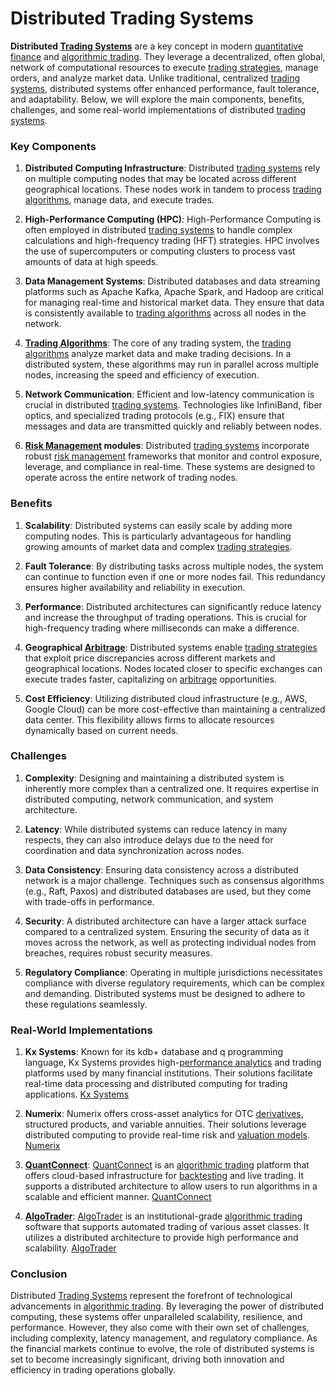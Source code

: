 # Distributed Trading Systems

**Distributed [Trading Systems](../t/trading_systems.md)** are a key concept in modern [quantitative finance](../q/quantitative_finance.md) and [algorithmic trading](../a/algorithmic_trading.md). They leverage a decentralized, often global, network of computational resources to execute [trading strategies](../t/trading_strategies.md), manage orders, and analyze market data. Unlike traditional, centralized [trading systems](../t/trading_systems.md), distributed systems offer enhanced performance, fault tolerance, and adaptability. Below, we will explore the main components, benefits, challenges, and some real-world implementations of distributed [trading systems](../t/trading_systems.md).

### Key Components

1. **Distributed Computing Infrastructure**: 
   Distributed [trading systems](../t/trading_systems.md) rely on multiple computing nodes that may be located across different geographical locations. These nodes work in tandem to process [trading algorithms](../t/trading_algorithms.md), manage data, and execute trades.

2. **High-Performance Computing (HPC)**: 
   High-Performance Computing is often employed in distributed [trading systems](../t/trading_systems.md) to handle complex calculations and high-frequency trading (HFT) strategies. HPC involves the use of supercomputers or computing clusters to process vast amounts of data at high speeds.

3. **Data Management Systems**:
   Distributed databases and data streaming platforms such as Apache Kafka, Apache Spark, and Hadoop are critical for managing real-time and historical market data. They ensure that data is consistently available to [trading algorithms](../t/trading_algorithms.md) across all nodes in the network.

4. **[Trading Algorithms](../t/trading_algorithms.md)**:
   The core of any trading system, the [trading algorithms](../t/trading_algorithms.md) analyze market data and make trading decisions. In a distributed system, these algorithms may run in parallel across multiple nodes, increasing the speed and efficiency of execution.

5. **Network Communication**:
   Efficient and low-latency communication is crucial in distributed [trading systems](../t/trading_systems.md). Technologies like InfiniBand, fiber optics, and specialized trading protocols (e.g., FIX) ensure that messages and data are transmitted quickly and reliably between nodes.

6. **[Risk Management](../r/risk_management.md) modules**:
   Distributed [trading systems](../t/trading_systems.md) incorporate robust [risk management](../r/risk_management.md) frameworks that monitor and control exposure, leverage, and compliance in real-time. These systems are designed to operate across the entire network of trading nodes.

### Benefits

1. **Scalability**:
   Distributed systems can easily scale by adding more computing nodes. This is particularly advantageous for handling growing amounts of market data and complex [trading strategies](../t/trading_strategies.md).

2. **Fault Tolerance**:
   By distributing tasks across multiple nodes, the system can continue to function even if one or more nodes fail. This redundancy ensures higher availability and reliability in execution.

3. **Performance**:
   Distributed architectures can significantly reduce latency and increase the throughput of trading operations. This is crucial for high-frequency trading where milliseconds can make a difference.

4. **Geographical [Arbitrage](../a/arbitrage.md)**:
   Distributed systems enable [trading strategies](../t/trading_strategies.md) that exploit price discrepancies across different markets and geographical locations. Nodes located closer to specific exchanges can execute trades faster, capitalizing on [arbitrage](../a/arbitrage.md) opportunities.

5. **Cost Efficiency**:
   Utilizing distributed cloud infrastructure (e.g., AWS, Google Cloud) can be more cost-effective than maintaining a centralized data center. This flexibility allows firms to allocate resources dynamically based on current needs.

### Challenges

1. **Complexity**:
   Designing and maintaining a distributed system is inherently more complex than a centralized one. It requires expertise in distributed computing, network communication, and system architecture.

2. **Latency**:
   While distributed systems can reduce latency in many respects, they can also introduce delays due to the need for coordination and data synchronization across nodes.

3. **Data Consistency**:
   Ensuring data consistency across a distributed network is a major challenge. Techniques such as consensus algorithms (e.g., Raft, Paxos) and distributed databases are used, but they come with trade-offs in performance.

4. **Security**:
   A distributed architecture can have a larger attack surface compared to a centralized system. Ensuring the security of data as it moves across the network, as well as protecting individual nodes from breaches, requires robust security measures.

5. **Regulatory Compliance**:
   Operating in multiple jurisdictions necessitates compliance with diverse regulatory requirements, which can be complex and demanding. Distributed systems must be designed to adhere to these regulations seamlessly.

### Real-World Implementations

1. **Kx Systems**:
   Known for its kdb+ database and q programming language, Kx Systems provides high-[performance analytics](../p/performance_analytics.md) and trading platforms used by many financial institutions. Their solutions facilitate real-time data processing and distributed computing for trading applications.
   [Kx Systems](https://kx.com/)

2. **Numerix**:
   Numerix offers cross-asset analytics for OTC [derivatives](../d/derivatives.md), structured products, and variable annuities. Their solutions leverage distributed computing to provide real-time risk and [valuation models](../v/valuation_models.md).
   [Numerix](https://www.numerix.com/)

3. **[QuantConnect](../q/quantconnect.md)**:
   [QuantConnect](../q/quantconnect.md) is an [algorithmic trading](../a/algorithmic_trading.md) platform that offers cloud-based infrastructure for [backtesting](../b/backtesting.md) and live trading. It supports a distributed architecture to allow users to run algorithms in a scalable and efficient manner.
   [QuantConnect](https://www.quantconnect.com/)

4. **[AlgoTrader](../a/algotrader.md)**:
   [AlgoTrader](../a/algotrader.md) is an institutional-grade [algorithmic trading](../a/algorithmic_trading.md) software that supports automated trading of various asset classes. It utilizes a distributed architecture to provide high performance and scalability.
   [AlgoTrader](https://www.algotrader.com/)

### Conclusion

Distributed [Trading Systems](../t/trading_systems.md) represent the forefront of technological advancements in [algorithmic trading](../a/algorithmic_trading.md). By leveraging the power of distributed computing, these systems offer unparalleled scalability, resilience, and performance. However, they also come with their own set of challenges, including complexity, latency management, and regulatory compliance. As the financial markets continue to evolve, the role of distributed systems is set to become increasingly significant, driving both innovation and efficiency in trading operations globally.